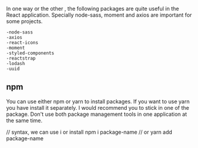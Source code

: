 In one way or the other , the following packages are quite useful in the React application. Specially node-sass, moment and axios are important for some projects.

    -node-sass
    -axios
    -react-icons
    -moment
    -styled-components
    -reactstrap
    -lodash
    -uuid


## npm
You can use either npm or yarn to install packages. If you want to use yarn you have install it separately. I would recommend you to stick in one of the package. Don't use both package management tools in one application at the same time.

// syntax, we can use i or install
npm i package-name
// or
yarn add package-name

